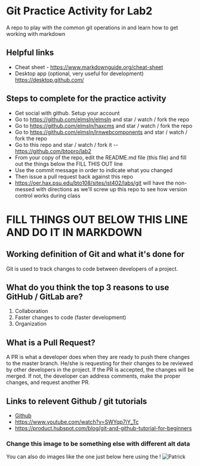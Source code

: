 # Git Practice Activity for Lab2
A repo to play with the common git operations in and learn how to get working with markdown
## Helpful links
- Cheat sheet - https://www.markdownguide.org/cheat-sheet
- Desktop app (optional, very useful for development) https://desktop.github.com/

## Steps to complete for the practice activity
- Get social with github. Setup your account
- Go to https://github.com/elmsln/elmsln and star / watch / fork the repo
- Go to https://github.com/elmsln/haxcms and star / watch / fork the repo
- Go to https://github.com/elmsln/lrnwebcomponents and star / watch / fork the repo
- Go to this repo and star / watch / fork it -- https://github.com/btopro/lab2
- From your copy of the repo, edit the README.md file (this file) and fill out the things below the FILL THIS OUT line
- Use the commit message in order to indicate what you changed
- Then issue a pull request back against this repo
- https://oer.hax.psu.edu/bto108/sites/ist402/labs/git will have the non-messed with directions as we'll screw up this repo to see how version control works during class

# FILL THINGS OUT BELOW THIS LINE AND DO IT IN MARKDOWN

## Working definition of Git and what it's done for
Git is used to track changes to code between developers of a project. 

## What do you think the top 3 reasons to use GitHub / GitLab are?
1. Collaboration
2. Faster changes to code (faster development)
3. Organization

## What is a Pull Request?
A PR is what a developer does when they are ready to push there changes to the master branch. He/she is requesting for their changes to be reviewed by other developers in the project. If the PR is accepted, the changes will be merged. If not, the developer can address comments, make the proper changes, and request another PR. 

## Links to relevent Github / git tutorials
- [Github](https://github.com/)
- https://www.youtube.com/watch?v=SWYqp7iY_Tc
- https://product.hubspot.com/blog/git-and-github-tutorial-for-beginners

### Change this image to be something else with different alt data
You can also do images like the one just below here using the !
![Patrick](https://media.giphy.com/media/oyQ9vnvVvPNES3HDko/giphy.gif)

